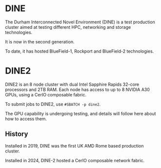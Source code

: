 # DINE

The Durham Interconnected Novel Environment (DINE) is a test production cluster aimed at testing different HPC, networking and storage technologies.

It is now in the second generation.

To date, it has hosted BlueField-1, Rockport and BlueField-2 technologies.

# DINE2

DINE2 is an 8 node cluster with dual Intel Sapphire Rapids 32-core processors and 2TB RAM.  Each node has access to up to 8 NVIDIA A30 GPUs, using a CerIO composable fabric.

To submit jobs to DINE2, use `#SBATCH -p dine2`.

The GPU capability is undergoing testing, and details will follow here about how to access them.



## History

Installed in 2019, DINE was the first UK AMD Rome based production cluster.

Installed in 2024, DINE-2 hosted a CerIO composable network fabric.
